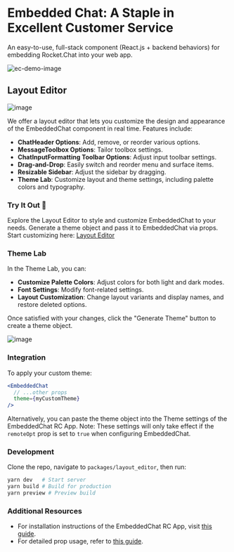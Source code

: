 # Embedded Chat: A Staple in Excellent Customer Service

An easy-to-use, full-stack component (React.js + backend behaviors) for embedding Rocket.Chat into your web app.

![ec-demo-image](https://github.com/RocketChat/EmbeddedChat/assets/78961432/b85c7b8a-65e2-4a90-a843-f4072c942ac0)

## Layout Editor

![image](https://github.com/user-attachments/assets/a42a66af-d8c0-4d3a-aa1a-71f91b07310e)

We offer a layout editor that lets you customize the design and appearance of the EmbeddedChat component in real time. Features include:

- **ChatHeader Options**: Add, remove, or reorder various options.
- **MessageToolbox Options**: Tailor toolbox settings.
- **ChatInputFormatting Toolbar Options**: Adjust input toolbar settings.
- **Drag-and-Drop**: Easily switch and reorder menu and surface items.
- **Resizable Sidebar**: Adjust the sidebar by dragging.
- **Theme Lab**: Customize layout and theme settings, including palette colors and typography.

### Try It Out 🚀

Explore the Layout Editor to style and customize EmbeddedChat to your needs. Generate a theme object and pass it to EmbeddedChat via props. Start customizing here: [Layout Editor](https://rocketchat.github.io/EmbeddedChat/layout_editor/)

### Theme Lab

In the Theme Lab, you can:

- **Customize Palette Colors**: Adjust colors for both light and dark modes.
- **Font Settings**: Modify font-related settings.
- **Layout Customization**: Change layout variants and display names, and restore deleted options.

Once satisfied with your changes, click the "Generate Theme" button to create a theme object.

![image](https://github.com/user-attachments/assets/88ab51b6-aac6-41cc-b911-38378ed61e12)

### Integration

To apply your custom theme:

```jsx
<EmbeddedChat
  // ...other props
  theme={myCustomTheme}
/>
```

Alternatively, you can paste the theme object into the Theme settings of the EmbeddedChat RC App. Note: These settings will only take effect if the `remoteOpt` prop is set to `true` when configuring EmbeddedChat.

### Development

Clone the repo, navigate to `packages/layout_editor`, then run:

```bash
yarn dev   # Start server
yarn build # Build for production
yarn preview # Preview build
```

### Additional Resources

- For installation instructions of the EmbeddedChat RC App, visit [this guide](https://rocketchat.github.io/EmbeddedChat/docs/docs/Usage/ec_rc_setup).
- For detailed prop usage, refer to [this guide](https://rocketchat.github.io/EmbeddedChat/docs/docs/Usage/embeddedchat_setup).
